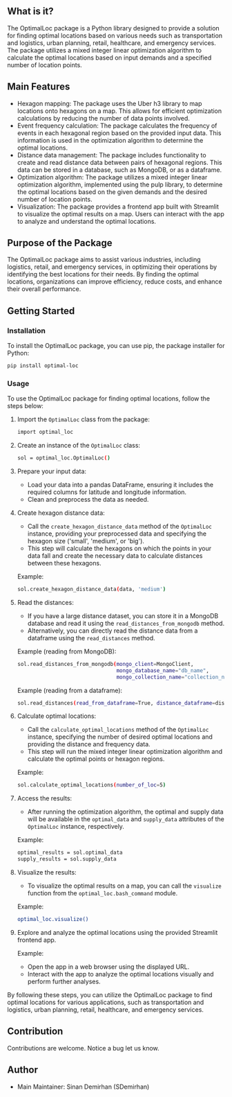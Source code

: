 ## What is it?

The OptimalLoc package is a Python library designed to provide a solution for finding optimal locations based on various needs such as transportation and logistics, urban planning, retail, healthcare, and emergency services. The package utilizes a mixed integer linear optimization algorithm to calculate the optimal locations based on input demands and a specified number of location points.

## Main Features

- Hexagon mapping: The package uses the Uber h3 library to map locations onto hexagons on a map. This allows for efficient optimization calculations by reducing the number of data points involved.
- Event frequency calculation: The package calculates the frequency of events in each hexagonal region based on the provided input data. This information is used in the optimization algorithm to determine the optimal locations.
- Distance data management: The package includes functionality to create and read distance data between pairs of hexagonal regions. This data can be stored in a database, such as MongoDB, or as a dataframe.
- Optimization algorithm: The package utilizes a mixed integer linear optimization algorithm, implemented using the pulp library, to determine the optimal locations based on the given demands and the desired number of location points.
- Visualization: The package provides a frontend app built with Streamlit to visualize the optimal results on a map. Users can interact with the app to analyze and understand the optimal locations.

## Purpose of the Package

The OptimalLoc package aims to assist various industries, including logistics, retail, and emergency services, in optimizing their operations by identifying the best locations for their needs. By finding the optimal locations, organizations can improve efficiency, reduce costs, and enhance their overall performance.

## Getting Started

### Installation

To install the OptimalLoc package, you can use pip, the package installer for Python:
```bash
pip install optimal-loc
```

### Usage

To use the OptimalLoc package for finding optimal locations, follow the steps below:

1. Import the `OptimalLoc` class from the package:

    ```bash
    import optimal_loc
    ```

2. Create an instance of the `OptimalLoc` class:

    ```bash
    sol = optimal_loc.OptimalLoc()
    ```

3. Prepare your input data:
   - Load your data into a pandas DataFrame, ensuring it includes the required columns for latitude and longitude information.
   - Clean and preprocess the data as needed.

4. Create hexagon distance data:
   - Call the `create_hexagon_distance_data` method of the `OptimalLoc` instance, providing your preprocessed data and specifying the hexagon size ('small', 'medium', or 'big').
   - This step will calculate the hexagons on which the points in your data fall and create the necessary data to calculate distances between these hexagons.

    Example:
    ```bash
    sol.create_hexagon_distance_data(data, 'medium')
    ```

5. Read the distances:
   - If you have a large distance dataset, you can store it in a MongoDB database and read it using the `read_distances_from_mongodb` method.
   - Alternatively, you can directly read the distance data from a dataframe using the `read_distances` method.

    Example (reading from MongoDB):
    ```bash
    sol.read_distances_from_mongodb(mongo_client=MongoClient,
                                    mongo_database_name="db_name",
                                    mongo_collection_name="collection_name")
    ```

    Example (reading from a dataframe):
    ```bash
    sol.read_distances(read_from_dataframe=True, distance_dataframe=distance_data)
    ```

6. Calculate optimal locations:
   - Call the `calculate_optimal_locations` method of the `OptimalLoc` instance, specifying the number of desired optimal locations and providing the distance and frequency data.
   - This step will run the mixed integer linear optimization algorithm and calculate the optimal points or hexagon regions.

    Example:
    ```bash
    sol.calculate_optimal_locations(number_of_loc=5)
    ```

7. Access the results:
   - After running the optimization algorithm, the optimal and supply data will be available in the `optimal_data` and `supply_data` attributes of the `OptimalLoc` instance, respectively.

    Example:
    ```bash
    optimal_results = sol.optimal_data
    supply_results = sol.supply_data
    ```

8. Visualize the results:
   - To visualize the optimal results on a map, you can call the `visualize` function from the `optimal_loc.bash_command` module.

    Example:
    ```bash
    optimal_loc.visualize()
    ```

9. Explore and analyze the optimal locations using the provided Streamlit frontend app.

   Example:
   - Open the app in a web browser using the displayed URL.
   - Interact with the app to analyze the optimal locations visually and perform further analyses.

By following these steps, you can utilize the OptimalLoc package to find optimal locations for various applications, such as transportation and logistics, urban planning, retail, healthcare, and emergency services.


## Contribution
Contributions are welcome.
Notice a bug let us know.

## Author
+ Main Maintainer: Sinan Demirhan (SDemirhan)
